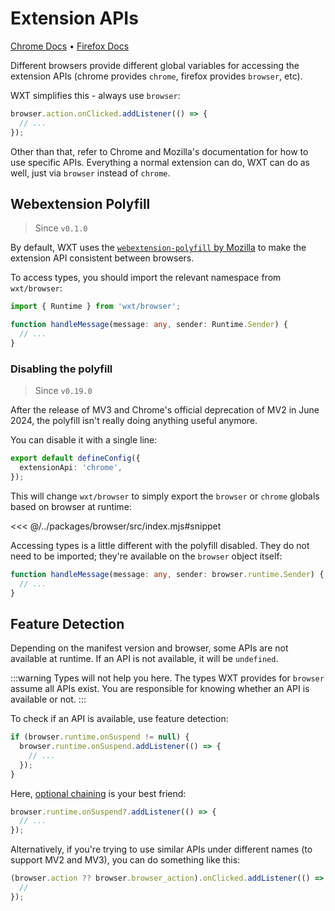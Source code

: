 # Extension APIs

[Chrome Docs](https://developer.chrome.com/docs/extensions/reference/api) • [Firefox Docs](https://developer.mozilla.org/en-US/docs/Mozilla/Add-ons/WebExtensions/Browser_support_for_JavaScript_APIs)

Different browsers provide different global variables for accessing the extension APIs (chrome provides `chrome`, firefox provides `browser`, etc).

WXT simplifies this - always use `browser`:

```ts
browser.action.onClicked.addListener(() => {
  // ...
});
```

Other than that, refer to Chrome and Mozilla's documentation for how to use specific APIs. Everything a normal extension can do, WXT can do as well, just via `browser` instead of `chrome`.

## Webextension Polyfill

> Since `v0.1.0`

By default, WXT uses the [`webextension-polyfill` by Mozilla](https://www.npmjs.com/package/webextension-polyfill) to make the extension API consistent between browsers.

To access types, you should import the relevant namespace from `wxt/browser`:

```ts
import { Runtime } from 'wxt/browser';

function handleMessage(message: any, sender: Runtime.Sender) {
  // ...
}
```

### Disabling the polyfill

> Since `v0.19.0`

After the release of MV3 and Chrome's official deprecation of MV2 in June 2024, the polyfill isn't really doing anything useful anymore.

You can disable it with a single line:

```ts [wxt.config.ts]
export default defineConfig({
  extensionApi: 'chrome',
});
```

This will change `wxt/browser` to simply export the `browser` or `chrome` globals based on browser at runtime:

<<< @/../packages/browser/src/index.mjs#snippet

Accessing types is a little different with the polyfill disabled. They do not need to be imported; they're available on the `browser` object itself:

```ts
function handleMessage(message: any, sender: browser.runtime.Sender) {
  // ...
}
```

## Feature Detection

Depending on the manifest version and browser, some APIs are not available at runtime. If an API is not available, it will be `undefined`.

:::warning
Types will not help you here. The types WXT provides for `browser` assume all APIs exist. You are responsible for knowing whether an API is available or not.
:::

To check if an API is available, use feature detection:

```ts
if (browser.runtime.onSuspend != null) {
  browser.runtime.onSuspend.addListener(() => {
    // ...
  });
}
```

Here, [optional chaining](https://developer.mozilla.org/en-US/docs/Web/JavaScript/Reference/Operators/Optional_chaining) is your best friend:

```ts
browser.runtime.onSuspend?.addListener(() => {
  // ...
});
```

Alternatively, if you're trying to use similar APIs under different names (to support MV2 and MV3), you can do something like this:

```ts
(browser.action ?? browser.browser_action).onClicked.addListener(() => {
  //
});
```
